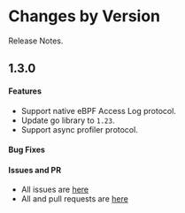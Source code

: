 Changes by Version
==================
Release Notes.

1.3.0
------------------
#### Features
* Support native eBPF Access Log protocol.
* Update go library to `1.23`.
* Support async profiler protocol.

#### Bug Fixes

#### Issues and PR
- All issues are [here](https://github.com/apache/skywalking/milestone/188?closed=1)
- All and pull requests are [here](https://github.com/apache/skywalking-satellite/pulls?q=is%3Apr+milestone%3A1.3.0+is%3Aclosed)
